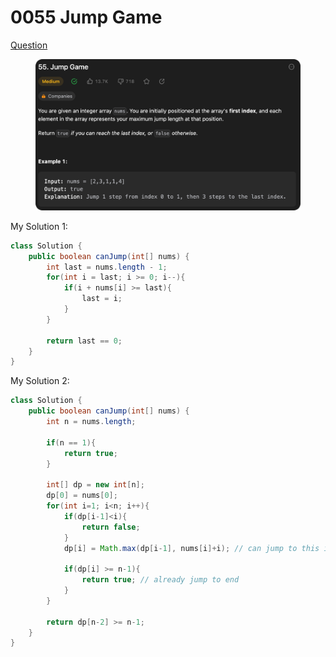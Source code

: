 # 0055 Jump Game

[Question](https://leetcode.com/problems/jump-game/description/)

<figure><img src="../.gitbook/assets/image (3) (6).png" alt=""><figcaption></figcaption></figure>



My Solution 1:

```java
class Solution {
    public boolean canJump(int[] nums) {
        int last = nums.length - 1;
        for(int i = last; i >= 0; i--){
            if(i + nums[i] >= last){
                last = i;
            }
        }

        return last == 0;
    }
}
```



My Solution 2:

```java
class Solution {
    public boolean canJump(int[] nums) {
        int n = nums.length;

        if(n == 1){
            return true;
        }

        int[] dp = new int[n];
        dp[0] = nums[0];
        for(int i=1; i<n; i++){
            if(dp[i-1]<i){
                return false;
            }
            dp[i] = Math.max(dp[i-1], nums[i]+i); // can jump to this index.

            if(dp[i] >= n-1){
                return true; // already jump to end
            }
        }

        return dp[n-2] >= n-1;
    }
}
```

